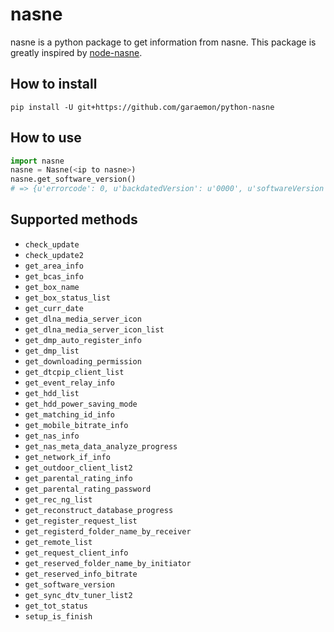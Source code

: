 # nasne

nasne is a python package to get information from nasne.
This package is greatly inspired by [node-nasne](https://github.com/naokiy/node-nasne).

## How to install
```
pip install -U git+https://github.com/garaemon/python-nasne
```

## How to use

```python
import nasne
nasne = Nasne(<ip to nasne>)
nasne.get_software_version()
# => {u'errorcode': 0, u'backdatedVersion': u'0000', u'softwareVersion': u'0251'}
```

## Supported methods
  - `check_update`
  - `check_update2`
  - `get_area_info`
  - `get_bcas_info`
  - `get_box_name`
  - `get_box_status_list`
  - `get_curr_date`
  - `get_dlna_media_server_icon`
  - `get_dlna_media_server_icon_list`
  - `get_dmp_auto_register_info`
  - `get_dmp_list`
  - `get_downloading_permission`
  - `get_dtcpip_client_list`
  - `get_event_relay_info`
  - `get_hdd_list`
  - `get_hdd_power_saving_mode`
  - `get_matching_id_info`
  - `get_mobile_bitrate_info`
  - `get_nas_info`
  - `get_nas_meta_data_analyze_progress`
  - `get_network_if_info`
  - `get_outdoor_client_list2`
  - `get_parental_rating_info`
  - `get_parental_rating_password`
  - `get_rec_ng_list`
  - `get_reconstruct_database_progress`
  - `get_register_request_list`
  - `get_registerd_folder_name_by_receiver`
  - `get_remote_list`
  - `get_request_client_info`
  - `get_reserved_folder_name_by_initiator`
  - `get_reserved_info_bitrate`
  - `get_software_version`
  - `get_sync_dtv_tuner_list2`
  - `get_tot_status`
  - `setup_is_finish`
